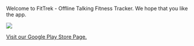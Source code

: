 Welcome to FitTrek - Offline Talking Fitness Tracker. We hope that you like the app.

![](www.github.com/gplay-ikstudios/apps/fittrek/submitted_logo.png)

[Visit our Google Play Store Page.](https://play.google.com/store/apps/details?id=com.ikstudios)

